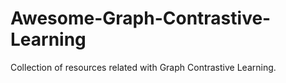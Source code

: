 # Awesome-Graph-Contrastive-Learning
Collection of resources related with Graph Contrastive Learning.
